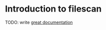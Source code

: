 # Introduction to filescan

TODO: write [great documentation](http://jacobian.org/writing/what-to-write/)
